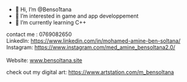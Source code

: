 - 👋 Hi, I’m @Benso1tana
- 👀 I’m interested in game and app developpement 
- 🌱 I’m currently learning C++

contact me : 
0769082650 
</br>
LinkedIn: https://www.linkedin.com/in/mohamed-amine-ben-soltana/
</br>
Instagram: https://www.instagram.com/med_amine_bensoltana2.0/
</br>
</br>
Website: www.bensoltana.site 
</br>

check out my digital art:
https://www.artstation.com/m_bensoltana

<!---
Benso1tana/Benso1tana is a ✨ special ✨ repository because its `README.md` (this file) appears on your GitHub profile.
You can click the Preview link to take a look at your changes.
--->
